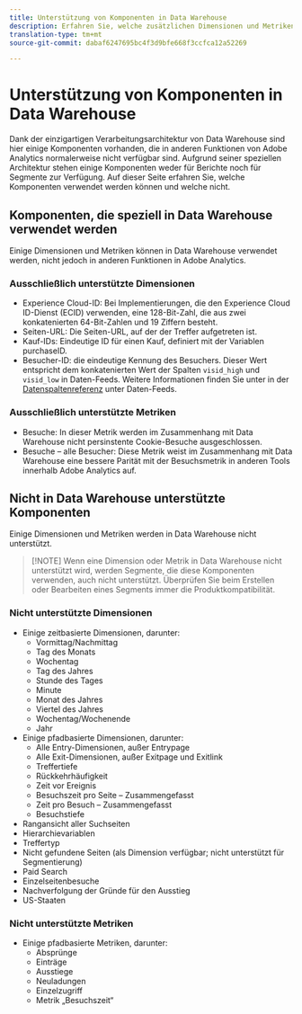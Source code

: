 ```yaml
---
title: Unterstützung von Komponenten in Data Warehouse
description: Erfahren Sie, welche zusätzlichen Dimensionen und Metriken in Data Warehouse verfügbar sind und was nicht unterstützt wird.
translation-type: tm+mt
source-git-commit: dabaf6247695bc4f3d9bfe668f3ccfca12a52269

---
```



# Unterstützung von Komponenten in Data Warehouse

Dank der einzigartigen Verarbeitungsarchitektur von Data Warehouse sind hier einige Komponenten vorhanden, die in anderen Funktionen von Adobe Analytics normalerweise nicht verfügbar sind. Aufgrund seiner speziellen Architektur stehen einige Komponenten weder für Berichte noch für Segmente zur Verfügung. Auf dieser Seite erfahren Sie, welche Komponenten verwendet werden können und welche nicht.

## Komponenten, die speziell in Data Warehouse verwendet werden

Einige Dimensionen und Metriken können in Data Warehouse verwendet werden, nicht jedoch in anderen Funktionen in Adobe Analytics.

### Ausschließlich unterstützte Dimensionen

* Experience Cloud-ID: Bei Implementierungen, die den Experience Cloud ID-Dienst (ECID) verwenden, eine 128-Bit-Zahl, die aus zwei konkatenierten 64-Bit-Zahlen und 19 Ziffern besteht.
* Seiten-URL: Die Seiten-URL, auf der der Treffer aufgetreten ist.
* Kauf-IDs: Eindeutige ID für einen Kauf, definiert mit der Variablen purchaseID.
* Besucher-ID: die eindeutige Kennung des Besuchers. Dieser Wert entspricht dem konkatenierten Wert der Spalten `visid_high` und `visid_low` in Daten-Feeds. Weitere Informationen finden Sie unter in der [Datenspaltenreferenz](../analytics-data-feed/c-df-contents/datafeeds-reference.md) unter Daten-Feeds.

### Ausschließlich unterstützte Metriken

* Besuche: In dieser Metrik werden im Zusammenhang mit Data Warehouse nicht persinstente Cookie-Besuche ausgeschlossen.
* Besuche – alle Besucher: Diese Metrik weist im Zusammenhang mit Data Warehouse eine bessere Parität mit der Besuchsmetrik in anderen Tools innerhalb Adobe Analytics auf.

## Nicht in Data Warehouse unterstützte Komponenten

Einige Dimensionen und Metriken werden in Data Warehouse nicht unterstützt.

>[!NOTE] Wenn eine Dimension oder Metrik in Data Warehouse nicht unterstützt wird, werden Segmente, die diese Komponenten verwenden, auch nicht unterstützt. Überprüfen Sie beim Erstellen oder Bearbeiten eines Segments immer die Produktkompatibilität.

### Nicht unterstützte Dimensionen

* Einige zeitbasierte Dimensionen, darunter:
   * Vormittag/Nachmittag
   * Tag des Monats
   * Wochentag
   * Tag des Jahres
   * Stunde des Tages
   * Minute
   * Monat des Jahres
   * Viertel des Jahres
   * Wochentag/Wochenende
   * Jahr
* Einige pfadbasierte Dimensionen, darunter:
   * Alle Entry-Dimensionen, außer Entrypage
   * Alle Exit-Dimensionen, außer Exitpage und Exitlink
   * Treffertiefe
   * Rückkehrhäufigkeit
   * Zeit vor Ereignis
   * Besuchszeit pro Seite – Zusammengefasst
   * Zeit pro Besuch – Zusammengefasst
   * Besuchstiefe
* Rangansicht aller Suchseiten
* Hierarchievariablen
* Treffertyp
* Nicht gefundene Seiten (als Dimension verfügbar; nicht unterstützt für Segmentierung)
* Paid Search
* Einzelseitenbesuche
* Nachverfolgung der Gründe für den Ausstieg
* US-Staaten

### Nicht unterstützte Metriken

* Einige pfadbasierte Metriken, darunter:
   * Absprünge
   * Einträge
   * Ausstiege
   * Neuladungen
   * Einzelzugriff
   * Metrik „Besuchszeit“
